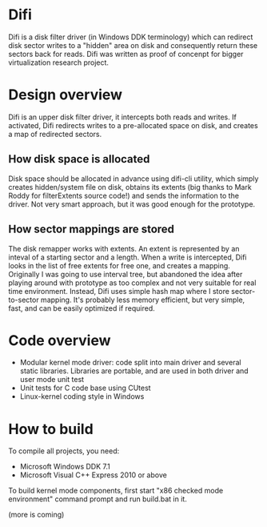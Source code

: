 Difi
====

Difi is a disk filter driver (in Windows DDK terminology) which can redirect disk sector writes to a "hidden" area on disk and consequently return these sectors back for reads. Difi was written as proof of concenpt for bigger virtualization research project.


Design overview
===============

Difi is an upper disk filter driver, it intercepts both reads and writes. If activated, Difi redirects writes to a pre-allocated space on disk, and creates a map of redirected sectors.

How disk space is allocated
---------------------------

Disk space should be allocated in advance using difi-cli utility, which simply creates hidden/system file on disk, obtains its extents (big thanks to Mark Roddy for filterExtents source code!) and sends the information to the driver. Not very smart approach, but it was good enough for the prototype.

How sector mappings are stored
-------------------------------

The disk remapper works with extents. An extent is represented by an inteval of a starting sector and a length. When a write is intercepted, Difi looks in the list of free extents for free one, and creates a mapping. Originally I was going 
to use interval tree, but abandoned the idea after playing around with prototype as too complex and not very suitable for real time environment. Instead, Difi uses simple hash map where I store sector-to-sector mapping. It's probably less memory efficient, but very simple, fast, and can be easily optimized if required.  


Code overview
=============

- Modular kernel mode driver: code split into main driver and several static
  libraries. Libraries are portable, and are used in both driver and user mode unit test 
- Unit tests for C code base using CUtest
- Linux-kernel coding style in Windows


How to build
==============================================================

To compile all projects, you need:
- Microsoft Windows DDK 7.1
- Microsoft Visual C++ Express 2010 or above

To build kernel mode components, first start "x86 checked mode environment" command
prompt and run build.bat in it.

(more is coming)

